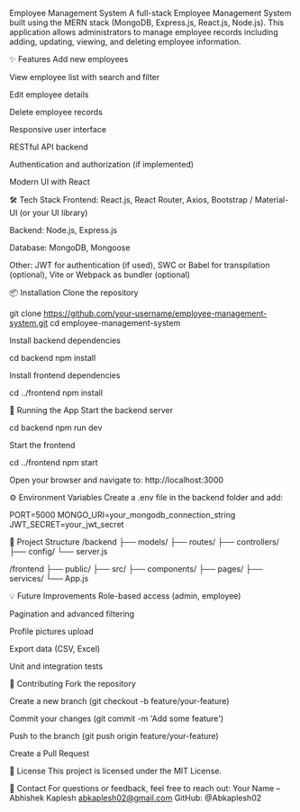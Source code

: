 Employee Management System
A full-stack Employee Management System built using the MERN stack (MongoDB, Express.js, React.js, Node.js). This application allows administrators to manage employee records including adding, updating, viewing, and deleting employee information.

✨ Features
Add new employees

View employee list with search and filter

Edit employee details

Delete employee records

Responsive user interface

RESTful API backend

Authentication and authorization (if implemented)

Modern UI with React

🛠 Tech Stack
Frontend: React.js, React Router, Axios, Bootstrap / Material-UI (or your UI library)

Backend: Node.js, Express.js

Database: MongoDB, Mongoose

Other: JWT for authentication (if used), SWC or Babel for transpilation (optional), Vite or Webpack as bundler (optional)

📦 Installation
Clone the repository

git clone https://github.com/your-username/employee-management-system.git
cd employee-management-system

Install backend dependencies

cd backend
npm install

Install frontend dependencies

cd ../frontend
npm install

🚀 Running the App
Start the backend server

cd backend
npm run dev

Start the frontend

cd ../frontend
npm start

Open your browser and navigate to:
http://localhost:3000

⚙️ Environment Variables
Create a .env file in the backend folder and add:

PORT=5000
MONGO_URI=your_mongodb_connection_string
JWT_SECRET=your_jwt_secret

📁 Project Structure
/backend
├── models/
├── routes/
├── controllers/
├── config/
└── server.js

/frontend
├── public/
├── src/
├── components/
├── pages/
├── services/
└── App.js

💡 Future Improvements
Role-based access (admin, employee)

Pagination and advanced filtering

Profile pictures upload

Export data (CSV, Excel)

Unit and integration tests

🤝 Contributing
Fork the repository

Create a new branch (git checkout -b feature/your-feature)

Commit your changes (git commit -m 'Add some feature')

Push to the branch (git push origin feature/your-feature)

Create a Pull Request

📄 License
This project is licensed under the MIT License.

📧 Contact
For questions or feedback, feel free to reach out:
Your Name – Abhishek Kaplesh abkaplesh02@gmail.com
GitHub: @Abkaplesh02